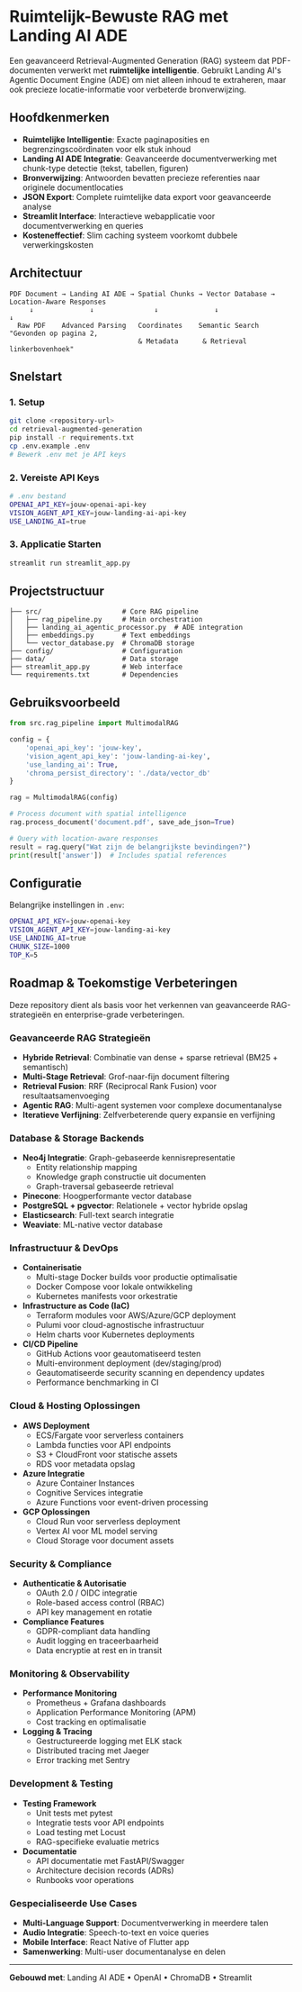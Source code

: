 # Ruimtelijk-Bewuste RAG met Landing AI ADE

Een geavanceerd Retrieval-Augmented Generation (RAG) systeem dat PDF-documenten verwerkt met **ruimtelijke intelligentie**. Gebruikt Landing AI's Agentic Document Engine (ADE) om niet alleen inhoud te extraheren, maar ook precieze locatie-informatie voor verbeterde bronverwijzing.

## Hoofdkenmerken

- **Ruimtelijke Intelligentie**: Exacte paginaposities en begrenzingscoördinaten voor elk stuk inhoud
- **Landing AI ADE Integratie**: Geavanceerde documentverwerking met chunk-type detectie (tekst, tabellen, figuren)
- **Bronverwijzing**: Antwoorden bevatten precieze referenties naar originele documentlocaties
- **JSON Export**: Complete ruimtelijke data export voor geavanceerde analyse
- **Streamlit Interface**: Interactieve webapplicatie voor documentverwerking en queries
- **Kosteneffectief**: Slim caching systeem voorkomt dubbele verwerkingskosten

## Architectuur

```
PDF Document → Landing AI ADE → Spatial Chunks → Vector Database → Location-Aware Responses
     ↓              ↓               ↓              ↓                    ↓
  Raw PDF    Advanced Parsing   Coordinates    Semantic Search    "Gevonden op pagina 2,
                                & Metadata      & Retrieval        linkerbovenhoek"
```

## Snelstart

### 1. Setup
```bash
git clone <repository-url>
cd retrieval-augmented-generation
pip install -r requirements.txt
cp .env.example .env
# Bewerk .env met je API keys
```

### 2. Vereiste API Keys
```bash
# .env bestand
OPENAI_API_KEY=jouw-openai-api-key
VISION_AGENT_API_KEY=jouw-landing-ai-api-key
USE_LANDING_AI=true
```

### 3. Applicatie Starten
```bash
streamlit run streamlit_app.py
```

## Projectstructuur

```
├── src/                    # Core RAG pipeline
│   ├── rag_pipeline.py     # Main orchestration
│   ├── landing_ai_agentic_processor.py  # ADE integration
│   ├── embeddings.py       # Text embeddings
│   └── vector_database.py  # ChromaDB storage
├── config/                 # Configuration
├── data/                   # Data storage
├── streamlit_app.py        # Web interface
└── requirements.txt        # Dependencies
```

## Gebruiksvoorbeeld

```python
from src.rag_pipeline import MultimodalRAG

config = {
    'openai_api_key': 'jouw-key',
    'vision_agent_api_key': 'jouw-landing-ai-key',
    'use_landing_ai': True,
    'chroma_persist_directory': './data/vector_db'
}

rag = MultimodalRAG(config)

# Process document with spatial intelligence
rag.process_document('document.pdf', save_ade_json=True)

# Query with location-aware responses
result = rag.query("Wat zijn de belangrijkste bevindingen?")
print(result['answer'])  # Includes spatial references
```

## Configuratie

Belangrijke instellingen in `.env`:
```bash
OPENAI_API_KEY=jouw-openai-key
VISION_AGENT_API_KEY=jouw-landing-ai-key
USE_LANDING_AI=true
CHUNK_SIZE=1000
TOP_K=5
```

## Roadmap & Toekomstige Verbeteringen

Deze repository dient als basis voor het verkennen van geavanceerde RAG-strategieën en enterprise-grade verbeteringen.

### Geavanceerde RAG Strategieën
- **Hybride Retrieval**: Combinatie van dense + sparse retrieval (BM25 + semantisch)
- **Multi-Stage Retrieval**: Grof-naar-fijn document filtering
- **Retrieval Fusion**: RRF (Reciprocal Rank Fusion) voor resultaatsamenvoeging
- **Agentic RAG**: Multi-agent systemen voor complexe documentanalyse
- **Iteratieve Verfijning**: Zelfverbeterende query expansie en verfijning

### Database & Storage Backends
- **Neo4j Integratie**: Graph-gebaseerde kennisrepresentatie
  - Entity relationship mapping
  - Knowledge graph constructie uit documenten
  - Graph-traversal gebaseerde retrieval
- **Pinecone**: Hoogperformante vector database
- **PostgreSQL + pgvector**: Relationele + vector hybride opslag
- **Elasticsearch**: Full-text search integratie
- **Weaviate**: ML-native vector database

### Infrastructuur & DevOps
- **Containerisatie**
  - Multi-stage Docker builds voor productie optimalisatie
  - Docker Compose voor lokale ontwikkeling
  - Kubernetes manifests voor orkestratie
- **Infrastructure as Code (IaC)**
  - Terraform modules voor AWS/Azure/GCP deployment
  - Pulumi voor cloud-agnostische infrastructuur
  - Helm charts voor Kubernetes deployments
- **CI/CD Pipeline**
  - GitHub Actions voor geautomatiseerd testen
  - Multi-environment deployment (dev/staging/prod)
  - Geautomatiseerde security scanning en dependency updates
  - Performance benchmarking in CI

### Cloud & Hosting Oplossingen
- **AWS Deployment**
  - ECS/Fargate voor serverless containers
  - Lambda functies voor API endpoints
  - S3 + CloudFront voor statische assets
  - RDS voor metadata opslag
- **Azure Integratie**
  - Azure Container Instances
  - Cognitive Services integratie
  - Azure Functions voor event-driven processing
- **GCP Oplossingen**
  - Cloud Run voor serverless deployment
  - Vertex AI voor ML model serving
  - Cloud Storage voor document assets

### Security & Compliance
- **Authenticatie & Autorisatie**
  - OAuth 2.0 / OIDC integratie
  - Role-based access control (RBAC)
  - API key management en rotatie
- **Compliance Features**
  - GDPR-compliant data handling
  - Audit logging en traceerbaarheid
  - Data encryptie at rest en in transit

### Monitoring & Observability
- **Performance Monitoring**
  - Prometheus + Grafana dashboards
  - Application Performance Monitoring (APM)
  - Cost tracking en optimalisatie
- **Logging & Tracing**
  - Gestructureerde logging met ELK stack
  - Distributed tracing met Jaeger
  - Error tracking met Sentry

### Development & Testing
- **Testing Framework**
  - Unit tests met pytest
  - Integratie tests voor API endpoints
  - Load testing met Locust
  - RAG-specifieke evaluatie metrics
- **Documentatie**
  - API documentatie met FastAPI/Swagger
  - Architecture decision records (ADRs)
  - Runbooks voor operations

### Gespecialiseerde Use Cases
- **Multi-Language Support**: Documentverwerking in meerdere talen
- **Audio Integratie**: Speech-to-text en voice queries
- **Mobile Interface**: React Native of Flutter app
- **Samenwerking**: Multi-user documentanalyse en delen

---

**Gebouwd met**: Landing AI ADE • OpenAI • ChromaDB • Streamlit
